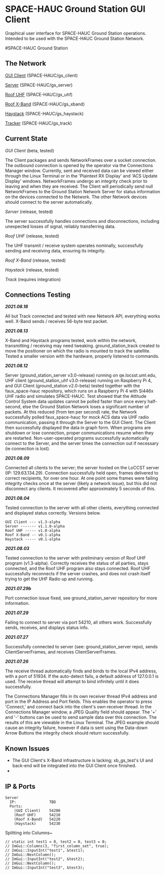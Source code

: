 # SPACE-HAUC Ground Station GUI Client
Graphical user interface for SPACE-HAUC Ground Station operations. Intended to be used with the SPACE-HAUC Ground Station Network.

#SPACE-HAUC Ground Station
## The Network
[GUI Client](https://github.com/SPACE-HAUC/gs_client) (SPACE-HAUC/gs_client)

[Server](https://github.com/SPACE-HAUC/gs_server) (SPACE-HAUC/gs_server)

[Roof UHF](https://github.com/SPACE-HAUC/gs_uhf) (SPACE-HAUC/gs_uhf)

[Roof X-Band](https://github.com/SPACE-HAUC/gs_xband) (SPACE-HAUC/gs_xband)

[Haystack](https://github.com/SPACE-HAUC/gs_haystack) (SPACE-HAUC/gs_haystack)

[Tracker](https://github.com/SPACE-HAUC/gs_track) (SPACE-HAUC/gs_track)
  
## Current State
_GUI Client_ (beta, tested)

The Client packages and sends NetworkFrames over a socket connection. The outbound connection is opened by the operator via the Connections Manager window. Currently, sent and received data can be viewed either through the Linux Terminal or in the 'Plaintext RX Display' and 'ACS Update Display' windows. NetworkFrames undergo an integrity check prior to leaving and when they are received. The Client will periodically send null NetworkFrames to the Ground Station Network Server for status information on the devices connected to the Network. The other Network devices should connect to the server automatically. 

_Server_ (release, tested)

The server successfully handles connections and disconnections, including unexpected losses of signal, reliably transferring data.

_Roof UHF_ (release, tested)

The UHF transmit / receive system operates nominally, successfully sending and receiving data, ensuring its integrity.

_Roof X-Band_ (release, tested)

_Haystack_ (release, tested)

_Track_ (requires integration)   

## Connections Testing  

__*2021.08.18*__

All but Track connected and tested with new Network API, everything works well. X-Band sends / receives 56-byte test packet.

__*2021.08.13*__

X-Band and Haystack programs tested, work within the network, transmitting / receiving may need tweaking. ground_station_track created to move the positioner on which the radio is mounted to track the satellite. Tested a smaller version with the hardware, properly listened to commands.

__*2021.08.12*__

Server (ground_station_server v3.0-release) running on qe.locsst.uml.edu, UHF client (ground_station_uhf v3.0-release) running on Raspberry Pi 4, and GUI Client (ground_station v2.0-beta) tested together with the faux_space-hauc repository, which runs on a Raspberry Pi 4 with Si446x UHF radio and simulates SPACE-HAUC. Test showed that the Attitude Control System data updates cannot be polled faster than once every half-second, else the Ground Station Network loses a significant number of packets. At this reduced (from ten per second) rate, the Network successfully polled faux_space-hauc for mock ACS data via UHF radio communication, passing it through the Server to the GUI Client. The Client then successfully displayed the data in graph form. When programs are shutdown or lose connection, proper communications resume when they are restarted. Non-user-operated programs successfully automatically connect to the Server, and the server times the connection out if necessary (ie connection is lost). 

__*2021.08.09*__

Connected all clients to the server; the server hosted on the LoCCST server (IP: 129.63.134.29). Connection successfully held open, frames delivered to correct recipients, for over one hour. At one point some frames were failing integrity checks once at the server (likely a network issue), but this did not disconnect any clients. It recovered after approximately 5 seconds of this.


__*2021.08.04*__

Tested connection to the server with all other clients, everything connected and displayed status correctly. Versions below. 
```
GUI Client --- v1.3-alpha 
Server ------- v1.1.0-alpha
Roof UHF ----- v1.0-alpha 
Roof X-Band -- v0.1-alpha 
Haystack ----- v0.1-alpha
```
__*2021.08.03*__

Tested connection to the server with preliminary version of Roof UHF program (v1.3-alpha). Correctly receives the status of all parties, stays connected, and the Roof UHF program also stays connected. Roof UHF successfully reconnects if the server crashes, and does not crash itself trying to get the UHF Radio up and running.  

__*2021.07.29b*__  

Port connection issue fixed, see ground_station_server repository for more information.  

__*2021.07.29*__  

Failing to connect to server via port 54210, all others work. Successfully sends, receives, and displays status info.  
  
__*2021.07.27*__

Successfully connected to server (see: ground_station_server repo), sends ClientServerFrames, and receives ClientServerFrames.  
  
__*2021.07.26*__

The receive thread automatically finds and binds to the local IPv4 address, with a port of 51934. If the auto-detect fails, a default address of 127.0.0.1 is used. The receive thread will attempt to bind infinitely until it does successfully.   
  
The Connections Manager fills in its own receiver thread IPv4 address and port in the IP Address and Port fields. This enables the operator to press 'Connect,' and connect back into the client's own receiver thread. In the Connections Manager window, a JPEG Quality field should appear. The '+' and '-' buttons can be used to send sample data over this connection. The results of this are viewable in the Linux Terminal. The JPEG example should cause an integrity failure, however if data is sent using the Data-down Arrow Buttons the integrity check should return successfully.  
  
## Known Issues
- The GUI Client's X-Band infrastructure is lacking; xb_gs_test's UI and back-end will be integrated into the GUI Client once finished. 
-  

## IP & Ports
```
Server   
  IP:               TBD  
  Ports:  
    (GUI Client)    54200  
    (Roof UHF)      54210  
    (Roof X-Band)   54220  
    (Haystack)      54230  
``` 
 
  
  
    
   
  
  
Splitting into Columns~

    // static int test1 = 0, test2 = 0, test3 = 0;
    // ImGui::Columns(3, "first_column_set", true);
    // ImGui::InputInt("test1", &test1);
    // ImGui::NextColumn();
    // ImGui::InputInt("test2", &test2);
    // ImGui::NextColumn();
    // ImGui::InputInt("test3", &test3);
